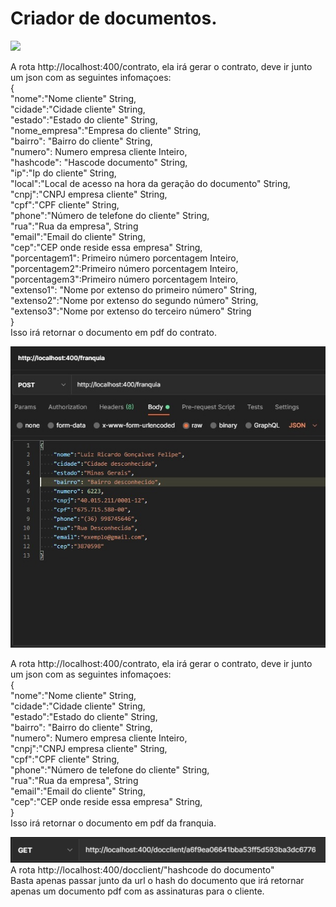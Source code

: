 Criador de documentos.
======================

![](./images/Sem%20título.png)

A rota http://localhost:400/contrato, ela irá gerar o contrato, deve ir
junto um json com as seguintes infomaçoes:\
 {\
 "nome":"Nome cliente" String,\
 "cidade":"Cidade cliente" String,\
 "estado":"Estado do cliente" String,\
 "nome\_empresa":"Empresa do cliente" String,\
 "bairro": "Bairro do cliente" String,\
 "numero": Numero empresa cliente Inteiro,\
 "hashcode": "Hascode documento" String,\
 "ip":"Ip do cliente" String,\
 "local":"Local de acesso na hora da geração do documento" String,\
 "cnpj":"CNPJ empresa cliente" String,\
 "cpf":"CPF cliente" String,\
 "phone":"Número de telefone do cliente" String,\
 "rua":"Rua da empresa", String\
 "email":"Email do cliente" String,\
 "cep":"CEP onde reside essa empresa" String,\
 "porcentagem1": Primeiro número porcentagem Inteiro,\
 "porcentagem2":Primeiro número porcentagem Inteiro,\
 "porcentagem3":Primeiro número porcentagem Inteiro,\
 "extenso1": "Nome por extenso do primeiro número" String,\
 "extenso2":"Nome por extenso do segundo número" String,\
 "extenso3":"Nome por extenso do terceiro número" String\
 }\
 Isso irá retornar o documento em pdf do contrato.

![](./images/Sem%20tw.jpg)

A rota http://localhost:400/contrato, ela irá gerar o contrato, deve ir
junto um json com as seguintes infomaçoes:\
 {\
 "nome":"Nome cliente" String,\
 "cidade":"Cidade cliente" String,\
 "estado":"Estado do cliente" String,\
 "bairro": "Bairro do cliente" String,\
 "numero": Numero empresa cliente Inteiro,\
 "cnpj":"CNPJ empresa cliente" String,\
 "cpf":"CPF cliente" String,\
 "phone":"Número de telefone do cliente" String,\
 "rua":"Rua da empresa", String\
 "email":"Email do cliente" String,\
 "cep":"CEP onde reside essa empresa" String,\
 }\
 Isso irá retornar o documento em pdf da franquia.

![](./images/get.png) \
A rota http://localhost:400/docclient/"hashcode do documento"\
 Basta apenas passar junto da url o hash do documento que irá retornar
apenas um documento pdf com as assinaturas para o cliente.

